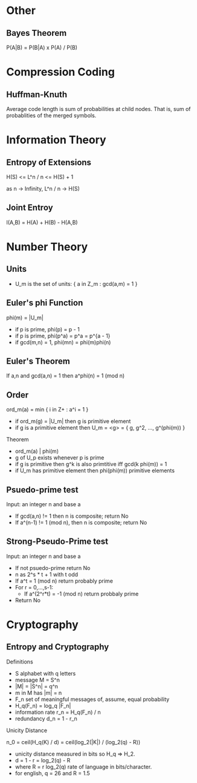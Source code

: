 # Other

## Bayes Theorem

P(A|B) = P(B|A) x P(A) / P(B)

# Compression Coding

## Huffman-Knuth

Average code length is sum of probabilities at child nodes.
That is, sum of probablities of the merged symbols.

# Information Theory

## Entropy of Extensions

H(S) <= L^n / n <= H(S) + 1

as n -> Infinity, L^n / n -> H(S)

## Joint Entroy

I(A,B) = H(A) + H(B) - H(A,B)

# Number Theory

## Units

- U\_m is the set of units: { a in Z\_m : gcd(a,m) = 1 }

## Euler's phi Function

phi(m) = |U\_m|

- if p is prime, phi(p) = p - 1
- if p is prime, phi(p^a) = p^a = p^{a - 1}
- if gcd(m,n) = 1, phi(mn) = phi(m)phi(n)

## Euler's Theorem

If a,n and gcd(a,n) = 1 then a^phi(n) = 1 (mod n)

## Order

ord\_m(a) = min { i in Z+ : a^i = 1 }

- if ord\_m(g) = |U\_m| then g is primitive element
- if g is a primitive element then U\_m = \<g\> = { g, g^2, ..., g^(phi(m)) }

Theorem

- ord\_m(a) | phi(m)
- g of U\_p exists whenever p is prime
- if g is primitive then g^k is also primtitive iff gcd(k phi(m)) = 1
- if U\_m has primitive element then phi(phi(m)) primitive elements

## Psuedo-prime test

Input: an integer n and base a

- If gcd(a,n) != 1 then n is composite; return No
- If a^(n-1) != 1 (mod n), then n is composite; return No

## Strong-Pseudo-Prime test

Input: an integer n and base a

- If not psuedo-prime return No
- n as 2^s * t + 1 with t odd
- If a^t = 1 (mod n) return probably prime
- For r = 0,...,s-1:
  - If a^(2^r\*t) = -1 (mod n) return probbaly prime
- Return No

# Cryptography

## Entropy and Cryptography

Definitions
- S alphabet with q letters
- message M = S^n
- |M| = |S^n| = q^n
- m in M has |m| = n
- F\_n set of meaningful messages of, assume, equal probability
- H\_q(F\_n) = log\_q |F\_n|
- information rate r\_n = H\_q(F\_n) / n
- redundancy d\_n = 1 - r\_n

Unicity Distance

n\_0 = ceil(H\_q(K) / d) = ceil(log\_2(|K|) / (log\_2(q) - R))

- unicity distance measured in bits so H\_q => H\_2.
- d = 1 - r = log\_2(q) - R
- where R = r log\_2(q) rate of language in bits/character.
- for english, q = 26 and R = 1.5
